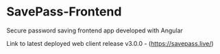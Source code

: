 # SavePass-Frontend

Secure password saving frontend app developed with Angular

Link to latest deployed web client release v3.0.0 - (https://savepass.live/)

